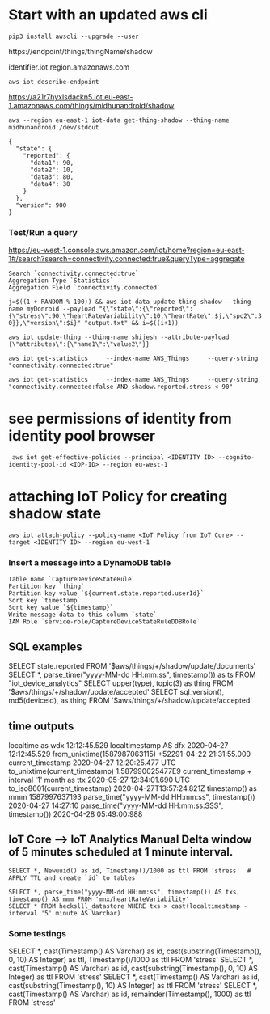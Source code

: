 # Start with an updated aws cli

`pip3 install awscli --upgrade --user`

https://endpoint/things/thingName/shadow

identifier.iot.region.amazonaws.com

`aws iot describe-endpoint`

https://a21r7hyxlsdackn5.iot.eu-east-1.amazonaws.com/things/midhunandroid/shadow


`aws --region eu-east-1 iot-data get-thing-shadow --thing-name midhunandroid /dev/stdout`


    {
      "state": {
        "reported": {
          "data1": 90,
          "data2": 10,
          "data3": 80,
          "data4": 30
        }
      },
      "version": 900
    }


### Test/Run a query 

https://eu-west-1.console.aws.amazon.com/iot/home?region=eu-east-1#/search?search=connectivity.connected:true&queryType=aggregate

    Search `connectivity.connected:true`
    Aggregation Type `Statistics`
    Aggregation Field `connectivity.connected`

  `j=$((1 + RANDOM % 100)) && aws iot-data update-thing-shadow --thing-name myDonroid --payload "{\"state\":{\"reported\":{\"stress\":90,\"heartRateVariability\":10,\"heartRate\":$j,\"spo2\":30}},\"version\":$i}" "output.txt" && i=$((i+1))`

  `aws iot update-thing --thing-name shijesh --attribute-payload {\"attributes\":{\"name1\":\"value2\"}}`

  `aws iot get-statistics     --index-name AWS_Things     --query-string "connectivity.connected:true"`

  `aws iot get-statistics     --index-name AWS_Things     --query-string "connectivity.connected:false AND shadow.reported.stress < 90"`
  
  # see permissions of identity from identity pool browser
  ` aws iot get-effective-policies --principal <IDENTITY ID> --cognito-identity-pool-id <IDP-ID> --region eu-west-1`

  # attaching IoT Policy for creating shadow state
  `aws iot attach-policy --policy-name <IoT Policy from IoT Core> --target <IDENTITY ID> --region eu-west-1`


  
### Insert a message into a DynamoDB table

    Table name `CaptureDeviceStateRule`
    Partition key `thing`
    Partition key value `${current.state.reported.userId}`
    Sort key `timestamp`
    Sort key value `${timestamp}`
    Write message data to this column `state`
    IAM Role `service-role/CaptureDeviceStateRuleDDBRole`


##  SQL examples 
  SELECT state.reported FROM '$aws/things/+/shadow/update/documents' 
  SELECT *, parse_time("yyyy-MM-dd HH:mm:ss", timestamp()) as ts FROM "iot_device_analytics" 
  SELECT upper(type), topic(3) as thing FROM '$aws/things/+/shadow/update/accepted'
  SELECT sql_version(), md5(deviceid),  as thing FROM '$aws/things/+/shadow/update/accepted'

## time outputs

  localtime as wdx                                          12:12:45.529
  localtimestamp AS dfx                                     2020-04-27 12:12:45.529
  from_unixtime(1587987063115)                              +52291-04-22 21:31:55.000
  current_timestamp                                         2020-04-27 12:20:25.477 UTC
  to_unixtime(current_timestamp)                            1.587990025477E9
  current_timestamp + interval '1' month as ttx             2020-05-27 12:34:01.690 UTC
  to_iso8601(current_timestamp)                             2020-04-27T13:57:24.821Z
  timestamp() as mmm                                        1587997637193
  parse_time("yyyy-MM-dd HH:mm:ss", timestamp())            2020-04-27 14:27:10
  parse_time("yyyy-MM-dd HH:mm:ss:SSS", timestamp())        2020-04-28 05:49:00:988


  ## IoT Core --> IoT Analytics Manual Delta window of 5 minutes scheduled at 1 minute interval.

    SELECT *, Newuuid() as id, Timestamp()/1000 as ttl FROM 'stress'  # APPLY TTL and create `id` to tables

    SELECT *, parse_time("yyyy-MM-dd HH:mm:ss", timestamp()) AS txs, timestamp() AS mmm FROM 'mnx/heartRateVariability'
    SELECT * FROM heckslll_datastore WHERE txs > cast(localtimestamp - interval '5' minute AS Varchar)

  ### Some testings
  SELECT *, cast(Timestamp() AS Varchar) as id, cast(substring(Timestamp(), 0, 10) AS Integer) as ttl, Timestamp()/1000 as ttll FROM 'stress' 
  SELECT *, cast(Timestamp() AS Varchar) as id, cast(substring(Timestamp(), 0, 10) AS Integer) as ttl FROM 'stress' 
  SELECT *, cast(Timestamp() AS Varchar) as id, cast(substring(Timestamp(), 10) AS Integer) as ttl FROM 'stress' 
  SELECT *,   cast(Timestamp() AS Varchar) as id,   remainder(Timestamp(), 1000) as ttl FROM 'stress'  
